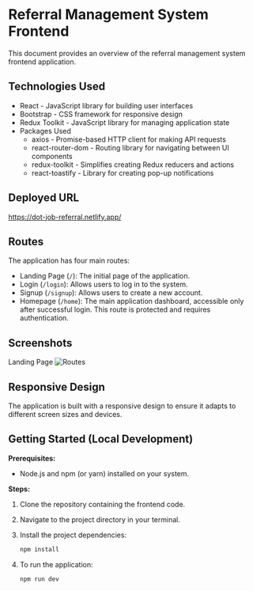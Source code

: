 # Referral Management System Frontend

This document provides an overview of the referral management system frontend application.

## Technologies Used

* React - JavaScript library for building user interfaces
* Bootstrap - CSS framework for responsive design
* Redux Toolkit - JavaScript library for managing application state
* Packages Used
    * axios - Promise-based HTTP client for making API requests
    * react-router-dom - Routing library for navigating between UI components
    * redux-toolkit - Simplifies creating Redux reducers and actions
    * react-toastify - Library for creating pop-up notifications

## Deployed URL

https://dot-job-referral.netlify.app/

## Routes

The application has four main routes:

* Landing Page (`/`): The initial page of the application.
* Login (`/login`): Allows users to log in to the system.
* Signup (`/signup`): Allows users to create a new account.
* Homepage (`/home`): The main application dashboard, accessible only after successful login. This route is protected and requires authentication.

## Screenshots

Landing Page
![Routes](https://imgur.com/a/atdq1wO)


## Responsive Design

The application is built with a responsive design to ensure it adapts to different screen sizes and devices.


## Getting Started (Local Development)

**Prerequisites:**

* Node.js and npm (or yarn) installed on your system.

**Steps:**

1. Clone the repository containing the frontend code.
2. Navigate to the project directory in your terminal.
3. Install the project dependencies:

   ```bash
   npm install
4. To run the application:

   ```bash
   npm run dev
